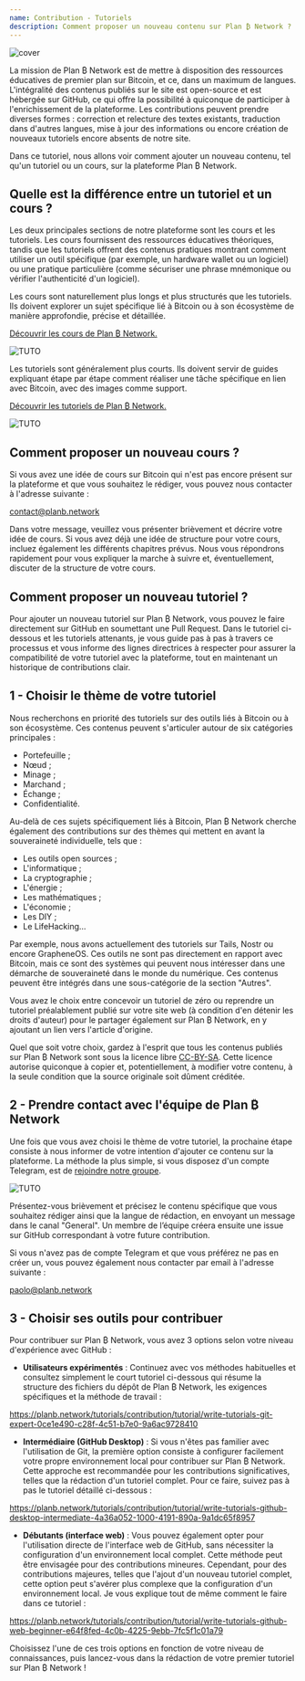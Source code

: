 ```yaml
---
name: Contribution - Tutoriels
description: Comment proposer un nouveau contenu sur Plan ₿ Network ?
---
```

![cover](assets/cover.webp)

La mission de Plan ₿ Network est de mettre à disposition des ressources éducatives de premier plan sur Bitcoin, et ce, dans un maximum de langues. L'intégralité des contenus publiés sur le site est open-source et est hébergée sur GitHub, ce qui offre la possibilité à quiconque de participer à l'enrichissement de la plateforme. Les contributions peuvent prendre diverses formes : correction et relecture des textes existants, traduction dans d'autres langues, mise à jour des informations ou encore création de nouveaux tutoriels encore absents de notre site.

Dans ce tutoriel, nous allons voir comment ajouter un nouveau contenu, tel qu'un tutoriel ou un cours, sur la plateforme Plan ₿ Network.

## Quelle est la différence entre un tutoriel et un cours ?

Les deux principales sections de notre plateforme sont les cours et les tutoriels. Les cours fournissent des ressources éducatives théoriques, tandis que les tutoriels offrent des contenus pratiques montrant comment utiliser un outil spécifique (par exemple, un hardware wallet ou un logiciel) ou une pratique particulière (comme sécuriser une phrase mnémonique ou vérifier l'authenticité d'un logiciel).

Les cours sont naturellement plus longs et plus structurés que les tutoriels. Ils doivent explorer un sujet spécifique lié à Bitcoin ou à son écosystème de manière approfondie, précise et détaillée.

[Découvrir les cours de Plan ₿ Network.](https://planb.network/courses)

![TUTO](assets/fr/37.webp)

Les tutoriels sont généralement plus courts. Ils doivent servir de guides expliquant étape par étape comment réaliser une tâche spécifique en lien avec Bitcoin, avec des images comme support.

[Découvrir les tutoriels de Plan ₿ Network.](https://planb.network/tutorials)

![TUTO](assets/fr/38.webp)

## Comment proposer un nouveau cours ?

Si vous avez une idée de cours sur Bitcoin qui n'est pas encore présent sur la plateforme et que vous souhaitez le rédiger, vous pouvez nous contacter à l'adresse suivante :

contact@planb.network

Dans votre message, veuillez vous présenter brièvement et décrire votre idée de cours. Si vous avez déjà une idée de structure pour votre cours, incluez également les différents chapitres prévus. Nous vous répondrons rapidement pour vous expliquer la marche à suivre et, éventuellement, discuter de la structure de votre cours.

## Comment proposer un nouveau tutoriel ?

Pour ajouter un nouveau tutoriel sur Plan ₿ Network, vous pouvez le faire directement sur GitHub en soumettant une Pull Request. Dans le tutoriel ci-dessous et les tutoriels attenants, je vous guide pas à pas à travers ce processus et vous informe des lignes directrices à respecter pour assurer la compatibilité de votre tutoriel avec la plateforme, tout en maintenant un historique de contributions clair.

## 1 - Choisir le thème de votre tutoriel

Nous recherchons en priorité des tutoriels sur des outils liés à Bitcoin ou à son écosystème. Ces contenus peuvent s'articuler autour de six catégories principales :
- Portefeuille ;
- Nœud ;
- Minage ;
- Marchand ;
- Échange ;
- Confidentialité.

Au-delà de ces sujets spécifiquement liés à Bitcoin, Plan ₿ Network cherche également des contributions sur des thèmes qui mettent en avant la souveraineté individuelle, tels que :
- Les outils open sources ;
- L'informatique ;
- La cryptographie ;
- L'énergie ;
- Les mathématiques ;
- L'économie ;
- Les DIY ;
- Le LifeHacking...

Par exemple, nous avons actuellement des tutoriels sur Tails, Nostr ou encore GrapheneOS. Ces outils ne sont pas directement en rapport avec Bitcoin, mais ce sont des systèmes qui peuvent nous intéresser dans une démarche de souveraineté dans le monde du numérique. Ces contenus peuvent être intégrés dans une sous-catégorie de la section "Autres".

Vous avez le choix entre concevoir un tutoriel de zéro ou reprendre un tutoriel préalablement publié sur votre site web (à condition d'en détenir les droits d'auteur) pour le partager également sur Plan ₿ Network, en y ajoutant un lien vers l'article d'origine.

Quel que soit votre choix, gardez à l'esprit que tous les contenus publiés sur Plan ₿ Network sont sous la licence libre [CC-BY-SA](https://creativecommons.org/licenses/by-sa/4.0/). Cette licence autorise quiconque à copier et, potentiellement, à modifier votre contenu, à la seule condition que la source originale soit dûment créditée.

## 2 - Prendre contact avec l'équipe de Plan ₿ Network

Une fois que vous avez choisi le thème de votre tutoriel, la prochaine étape consiste à nous informer de votre intention d'ajouter ce contenu sur la plateforme. La méthode la plus simple, si vous disposez d'un compte Telegram, est de [rejoindre notre groupe](https://t.me/PlanBNetwork_ContentBuilder).

![TUTO](assets/fr/39.webp)

Présentez-vous brièvement et précisez le contenu spécifique que vous souhaitez rédiger ainsi que la langue de rédaction, en envoyant un message dans le canal "General". Un membre de l’équipe créera ensuite une issue sur GitHub correspondant à votre future contribution.

Si vous n'avez pas de compte Telegram et que vous préférez ne pas en créer un, vous pouvez également nous contacter par email à l'adresse suivante :

paolo@planb.network

## 3 - Choisir ses outils pour contribuer

Pour contribuer sur Plan ₿ Network, vous avez 3 options selon votre niveau d'expérience avec GitHub :

- **Utilisateurs expérimentés** : Continuez avec vos méthodes habituelles et consultez simplement le court tutoriel ci-dessous qui résume la structure des fichiers du dépôt de Plan ₿ Network, les exigences spécifiques et la méthode de travail :

https://planb.network/tutorials/contribution/tutorial/write-tutorials-git-expert-0ce1e490-c28f-4c51-b7e0-9a6ac9728410

- **Intermédiaire (GitHub Desktop)** : Si vous n'êtes pas familier avec l'utilisation de Git, la première option consiste à configurer facilement votre propre environnement local pour contribuer sur Plan ₿ Network. Cette approche est recommandée pour les contributions significatives, telles que la rédaction d'un tutoriel complet. Pour ce faire, suivez pas à pas le tutoriel détaillé ci-dessous :

https://planb.network/tutorials/contribution/tutorial/write-tutorials-github-desktop-intermediate-4a36a052-1000-4191-890a-9a1dc65f8957

- **Débutants (interface web)** : Vous pouvez également opter pour l'utilisation directe de l'interface web de GitHub, sans nécessiter la configuration d'un environnement local complet. Cette méthode peut être envisagée pour des contributions mineures. Cependant, pour des contributions majeures, telles que l'ajout d'un nouveau tutoriel complet, cette option peut s'avérer plus complexe que la configuration d'un environnement local. Je vous explique tout de même comment le faire dans ce tutoriel :

https://planb.network/tutorials/contribution/tutorial/write-tutorials-github-web-beginner-e64f8fed-4c0b-4225-9ebb-7fc5f1c01a79

Choisissez l'une de ces trois options en fonction de votre niveau de connaissances, puis lancez-vous dans la rédaction de votre premier tutoriel sur Plan ₿ Network !
